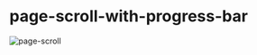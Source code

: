 # page-scroll-with-progress-bar

![page-scroll](https://user-images.githubusercontent.com/55443459/163480834-58ae2575-d3c8-4fab-86e3-519f8ae2f4a0.png)
